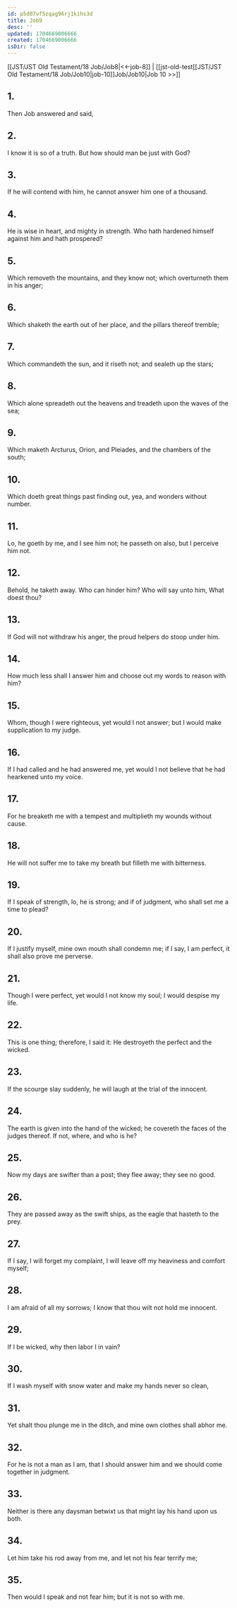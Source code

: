 ```yaml
---
id: p5d07vf5zqag96rj1kihs3d
title: Job9
desc: ''
updated: 1704669006666
created: 1704669006666
isDir: false
---
```

[[JST/JST Old Testament/18 Job/Job8|<<-job-8]] | [[jst-old-test[[JST/JST Old Testament/18 Job/Job10|job-10]]Job/Job10|Job 10 >>]]
## 1.
Then Job answered and said,
## 2.
I know it is so of a truth. But how should man be just with God?
## 3.
If he will contend with him, he cannot answer him one of a thousand.
## 4.
He is wise in heart, and mighty in strength. Who hath hardened himself against him and hath prospered?
## 5.
Which removeth the mountains, and they know not; which overturneth them in his anger;
## 6.
Which shaketh the earth out of her place, and the pillars thereof tremble;
## 7.
Which commandeth the sun, and it riseth not; and sealeth up the stars;
## 8.
Which alone spreadeth out the heavens and treadeth upon the waves of the sea;
## 9.
Which maketh Arcturus, Orion, and Pleiades, and the chambers of the south;
## 10.
Which doeth great things past finding out, yea, and wonders without number.
## 11.
Lo, he goeth by me, and I see him not; he passeth on also, but I perceive him not.
## 12.
Behold, he taketh away. Who can hinder him? Who will say unto him, What doest thou?
## 13.
If God will not withdraw his anger, the proud helpers do stoop under him.
## 14.
How much less shall I answer him and choose out my words to reason with him?
## 15.
Whom, though I were righteous, yet would I not answer; but I would make supplication to my judge.
## 16.
If I had called and he had answered me, yet would I not believe that he had hearkened unto my voice.
## 17.
For he breaketh me with a tempest and multiplieth my wounds without cause.
## 18.
He will not suffer me to take my breath but filleth me with bitterness.
## 19.
If I speak of strength, lo, he is strong; and if of judgment, who shall set me a time to plead?
## 20.
If I justify myself, mine own mouth shall condemn me; if I say, I am perfect, it shall also prove me perverse.
## 21.
Though I were perfect, yet would I not know my soul; I would despise my life.
## 22.
This is one thing; therefore, I said it: He destroyeth the perfect and the wicked.
## 23.
If the scourge slay suddenly, he will laugh at the trial of the innocent.
## 24.
The earth is given into the hand of the wicked; he covereth the faces of the judges thereof. If not, where, and who is he?
## 25.
Now my days are swifter than a post; they flee away; they see no good.
## 26.
They are passed away as the swift ships, as the eagle that hasteth to the prey.
## 27.
If I say, I will forget my complaint, I will leave off my heaviness and comfort myself;
## 28.
I am afraid of all my sorrows; I know that thou wilt not hold me innocent.
## 29.
If I be wicked, why then labor I in vain?
## 30.
If I wash myself with snow water and make my hands never so clean,
## 31.
Yet shalt thou plunge me in the ditch, and mine own clothes shall abhor me.
## 32.
For he is not a man as I am, that I should answer him and we should come together in judgment.
## 33.
Neither is there any daysman betwixt us that might lay his hand upon us both.
## 34.
Let him take his rod away from me, and let not his fear terrify me;
## 35.
Then would I speak and not fear him; but it is not so with me.

